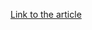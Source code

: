 [Link to the article](https://cloud.google.com/blog/topics/threat-intelligence/lummac2-obfuscation-through-indirect-control-flow/)
